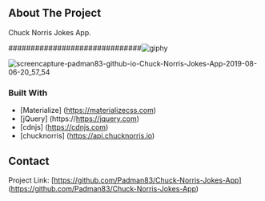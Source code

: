 ## About The Project
Chuck Norris Jokes App.

##############################![giphy](https://user-images.githubusercontent.com/45048950/63227025-9ebf9180-c214-11e9-8599-6f098ce4b781.gif)

![screencapture-padman83-github-io-Chuck-Norris-Jokes-App-2019-08-06-20_57_54](https://user-images.githubusercontent.com/45048950/62631474-64780980-b963-11e9-95c0-0a0bb3e2c125.png)  



### Built With
* [Materialize] (https://materializecss.com)
* [jQuery] (https://https://jquery.com)
* [cdnjs] (https://cdnjs.com)
* [chucknorris] (https://api.chucknorris.io)

## Contact

Project Link: [https://github.com/Padman83/Chuck-Norris-Jokes-App] (https://github.com/Padman83/Chuck-Norris-Jokes-App)
